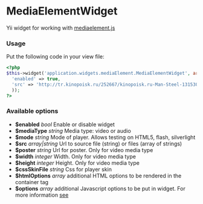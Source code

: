 MediaElementWidget
==============

Yii widget for working with [mediaelement.js](http://mediaelementjs.com/)

### Usage

Put the following code in your view file:

  ```php
  <?php 
  $this->widget('application.widgets.mediaElement.MediaElementWidget', array(
  	'enabled' => true,
    'src' => 'http://tr.kinopoisk.ru/252667/kinopoisk.ru-Man-Steel-131530.mp4',
	));
  ?>
  ```
  
### Available options

- **$enabled** *bool* Enable or disable widget
- **$mediaType** *string* Media type: video or audio
- **$mode** *string* Mode of player. Allows testing on HTML5, flash, silverlight
- **$src** *array|string* Url to source file (string) or files (array of strings)
- **$poster** *string* Url for poster. Only for video media type
- **$width** *integer* Width. Only for video media type
- **$height** *integer* Height. Only for video media type
- **$cssSkinFile** *string* Css for player skin
- **$htmlOptions** *array* additional HTML options to be rendered in the container tag
- **$options** *array* additional Javascript options to be put in widget. For more information [see](http://mediaelementjs.com)
  